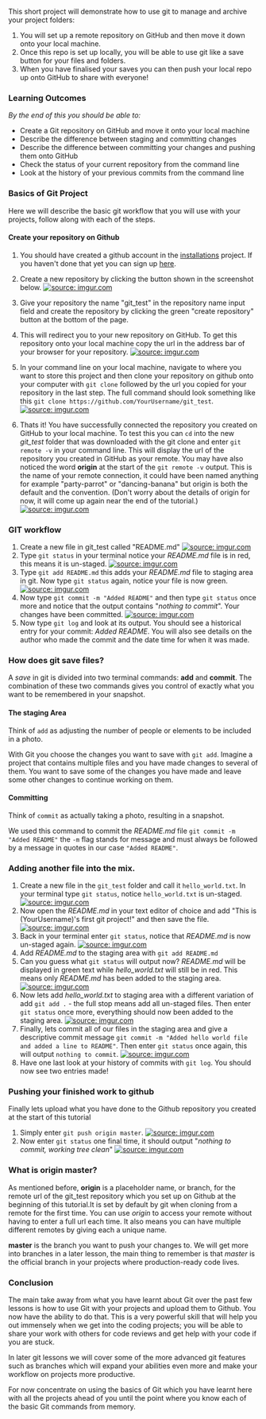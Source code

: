 This short project will demonstrate how to use git to manage and archive your project folders:

1. You will set up a remote repository on GitHub and then move it down onto your local machine.
2. Once this repo is set up locally, you will be able to use git like a save button for your files and folders.
3. When you have finalised your saves you can then push your local repo up onto GitHub to share with everyone!


### Learning Outcomes
*By the end of this you should be able to:*

* Create a Git repository on GitHub and move it onto your local machine
* Describe the difference between staging and committing changes
* Describe the difference between committing your changes and pushing them onto GitHub
* Check the status of your current repository from the command line
* Look at the history of your previous commits from the command line


### Basics of Git Project
Here we will describe the basic git workflow that you will use with your projects, follow along with each of the steps.

#### Create your repository on Github
1. You should have created a github account in the [installations](http://www.theodinproject.com/web-development-101/installations) project. If you haven't done that yet you can sign up [here](https://github.com/).

2. Create a new repository by clicking the button shown in the screenshot below.
  <a href="http://imgur.com/a/wFcfe"><img class="tutorial-img" src="http://i.imgur.com/zSoE3s1.png" title="source: imgur.com" /></a>
3. Give your repository the name "git_test" in the repository name input field and create the repository by clicking the green "create repository" button at the bottom of the page.

4. This will redirect you to your new repository on GitHub. To get this repository onto your local machine copy the url in the address bar of your browser for your repository.
  <a href="http://imgur.com/a/2oDkM"><img class="tutorial-img" src="http://i.imgur.com/auDXbCT.png" title="source: imgur.com" /></a>
5. In your command line on your local machine, navigate to where you want to store this project and then clone your repository on github onto your computer with `git clone` followed by the url you copied for your repository in the last step. The full command should look something like this `git clone https://github.com/YourUsername/git_test`.
  <a href="http://imgur.com/a/dR4FN"><img class="tutorial-img" src="http://i.imgur.com/MfL588D.png" title="source: imgur.com" /></a>
6. Thats it! You have successfully connected the repository you created on GitHub to your local machine. To test this you can `cd` into the new *git_test* folder that was downloaded with the git clone and enter `git remote -v` in your command line. This will display the url of the repository you created in GitHub as your remote. You may have also noticed the word **origin** at the start of the `git remote -v` output. This is the name of your remote connection, it could have been named anything for example "party-parrot" or "dancing-banana" but origin is both the default and the convention. (Don't worry about the details of origin for now, it will come up again near the end of the tutorial.)
  <a href="http://imgur.com/a/uLKyn"><img class="tutorial-img" src="http://i.imgur.com/WB3LSv6.png" title="source: imgur.com" /></a>

### GIT workflow
1. Create a new file in git_test called "README.md"
  <a href="http://imgur.com/a/T7PRe"><img class="tutorial-img" src="http://i.imgur.com/Nkl40a2.png" title="source: imgur.com" /></a>
2. Type `git status` in your terminal notice your *README.md* file is in red, this means it is un-staged.
  <a href="http://imgur.com/a/JQaAE"><img class="tutorial-img" src="http://i.imgur.com/TDQDhwQ.png" title="source: imgur.com" /></a>
3. Type `git add README.md` this adds your *README.md* file to staging area in git. Now type `git status` again, notice your file is now green.
  <a href="http://imgur.com/a/3nU3K"><img class="tutorial-img" src="http://i.imgur.com/sgIYlxB.png" title="source: imgur.com" /></a>
4. Now type `git commit -m "Added README"` and then type `git status` once more and notice that the output contains "*nothing to commit*". Your changes have been committed.
  <a href="http://imgur.com/a/lP86H"><img class="tutorial-img" src="http://i.imgur.com/E4KNSB3.png" title="source: imgur.com" /></a>
5. Now type `git log` and look at its output. You should see a historical entry for your commit: *Added README*. You will also see details on the author who made the commit and the date time for when it was made.

### How does git save files?
A *save* in git is divided into two terminal commands: **add** and **commit**. The combination of these two commands gives you control of exactly what you want to be remembered in your snapshot.

#### The staging Area
Think of `add` as adjusting the number of people or elements to be included in a photo.

With Git you choose the changes you want to save with `git add`. Imagine a project that contains multiple files and you have made changes to several of them. You want to save some of the changes you have made and leave some other changes to continue working on them.

#### Committing
Think of `commit` as actually taking a photo, resulting in a snapshot.

We used this command to commit the *README.md* file `git commit -m "Added README"` the `-m` flag stands for message and must always be followed by a message in quotes in our case `"Added README"`.

### Adding another file into the mix.

1. Create a new file in the `git_test` folder and call it `hello_world.txt`. In your terminal type `git status`, notice `hello_world.txt` is un-staged.
  <a href="http://imgur.com/a/retmS"><img class="tutorial-img" src="http://i.imgur.com/IXgN3PP.png" title="source: imgur.com" /></a>
2. Now open the *README.md* in your text editor of choice and add "This is (YourUsername)'s first git project!" and then save the file.
  <a href="http://imgur.com/a/2B4Lw"><img class="tutorial-img" src="http://i.imgur.com/YvYwHXM.png" title="source: imgur.com" /></a>
3. Back in your terminal enter `git status`, notice that *README.md* is now un-staged again.
  <a href="http://imgur.com/a/ipLMC"><img class="tutorial-img" src="http://i.imgur.com/IIIoY7j.png" title="source: imgur.com" /></a>
4. Add *README.md* to the staging area with `git add README.md`
5. Can you guess what `git status` will output now? *README.md* will be displayed in green text while *hello_world.txt* will still be in red. This means only *README.md* has been added to the staging area.
  <a href="http://imgur.com/a/mZO4k"><img class="tutorial-img" src="http://i.imgur.com/CzUQRIL.png" title="source: imgur.com" /></a>
6. Now lets add *hello_world.txt* to staging area with a different variation of add `git add .` - the full stop means add all un-staged files. Then enter `git status` once more, everything should now been added to the staging area.
  <a href="http://imgur.com/a/GyfIp"><img class="tutorial-img" src="http://i.imgur.com/VseW6AL.png" title="source: imgur.com" /></a>
9. Finally, lets commit all of our files in the staging area and give a descriptive commit message `git commit -m "Added hello world file and added a line to README"`. Then enter `git status` once again, this will output `nothing to commit`.
  <a href="http://imgur.com/a/DzGHA"><img class="tutorial-img" src="http://i.imgur.com/afCYtxg.png" title="source: imgur.com" /></a>
10. Have one last look at your history of commits with `git log`. You should now see two entries made!

### Pushing your finished work to github
Finally lets upload what you have done to the Github repository you created at the start of this tutorial

1. Simply enter `git push origin master`.
  <a href="http://imgur.com/a/1P4KP"><img class="tutorial-img" src="http://i.imgur.com/dTIAMnV.png" title="source: imgur.com" /></a>
2. Now enter `git status` one final time, it should output "*nothing to commit, working tree clean*"
  <a href="http://imgur.com/a/6KtLC"><img class="tutorial-img" src="http://i.imgur.com/caYllsb.png" title="source: imgur.com" /></a>

### What is origin master?
As mentioned before, **origin** is a placeholder name, or branch, for the remote url of the git_test repository which you set up on Github at the beginning of this tutorial.It is set by default by git when cloning from a remote for the first time. You can use *origin* to access your remote without having to enter a full url each time. It also means you can have multiple different remotes by giving each a unique name.

**master** is the branch you want to push your changes to. We will get more into branches in a later lesson, the main thing to remember is that *master* is the official branch in your projects where production-ready code lives.

### Conclusion
The main take away from what you have learnt about Git over the past few lessons is how to use Git with your projects and upload them to Github. You now have the ability to do that. This is a very powerful skill that will help you out immensely when we get into the coding projects; you will be able to share your work with others for code reviews and get help with your code if you are stuck.

In later git lessons we will cover some of the more advanced git features such as branches which will expand your abilities even more and make your workflow on projects more productive.

For now concentrate on using the basics of Git which you have learnt here with all the projects ahead of you until the point where you know each of the basic Git commands from memory.  
